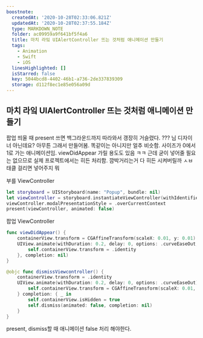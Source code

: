 ```yaml
---
boostnote:
  createdAt: '2020-10-28T02:33:06.821Z'
  updatedAt: '2020-10-28T02:37:55.184Z'
  type: MARKDOWN_NOTE
  folder: ac09959a9f641bf5f4a6
  title: 마치 라잌 UIAlertController 뜨는 것처럼 애니메이션 만들기
  tags:
    - Animation
    - Swift
    - iOS
  linesHighlighted: []
  isStarred: false
  key: 5044bcd8-4402-46b1-a736-2de337839309
  storage: d112f8ec1e85e056a09d
---
```


마치 라잌 UIAlertController 뜨는 것처럼 애니메이션 만들기
---
팝업 띄울 때 present 쓰면 백그라운드까지 따라와서 갱장히 거슬렸다. ??? 님 디자이너 아닌데요?
아무튼 그래서 만들어봄. 똑같이는 아니지만 얼추 비슷함.
사이즈가 0에서 1로 가는 애니메이션임.
viewDidAppear 가릴 용도도 있음 ㅋㅋ 근데 굳이 넣어줄 필요는 없으므로 실제 프로젝트에서는 히든 처리함. 깜박거리는거 다 히든 시켜버릴까 ㅅㅂ
태클 걸리면 넣어주지 뭐

부를 ViewController
```swift
let storyboard = UIStoryboard(name: "Popup", bundle: nil)
let viewController = storyboard.instantiateViewController(withIdentifier: "PromotionPopupViewController")
viewController.modalPresentationStyle = .overCurrentContext
present(viewController, animated: false)
```

팝업 ViewController
```swift
func viewDidAppear() {
    containerView.transform = CGAffineTransform(scaleX: 0.01, y: 0.01)
    UIView.animate(withDuration: 0.2, delay: 0, options: .curveEaseOut, animations: {
        self.containerView.transform = .identity
    }, completion: nil)
}

@objc func dismissViewcontroller() {
    containerView.transform = .identity
    UIView.animate(withDuration: 0.2, delay: 0, options: .curveEaseOut) {
        self.containerView.transform = CGAffineTransform(scaleX: 0.01, y: 0.01)
    } completion: { _ in
        self.containerView.isHidden = true
        self.dismiss(animated: false, completion: nil)
    }
}
```

present, dismiss할 때 애니메이션 false 처리 해야한다.